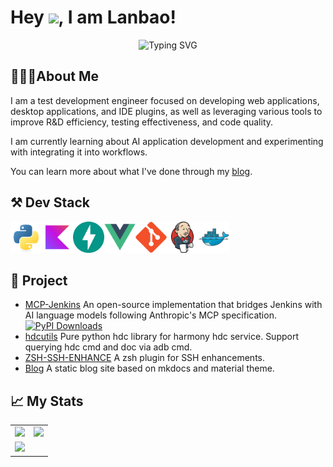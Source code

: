 # Hey <img src="https://raw.githubusercontent.com/MartinHeinz/MartinHeinz/master/wave.gif" width="30px">, I am Lanbao!

<div align="center">
  <img src="https://readme-typing-svg.herokuapp.com?font=Fira+Code&pause=1000&color=2E8DF7&background=98FF3500&center=true&vCenter=true&width=500&lines=Test+Development+Engineer;Backend+Developer;Desktop+App;AI+Enthusiast" alt="Typing SVG" />
</div>

## 🧑🏻‍💻About Me

I am a test development engineer focused on developing web applications, desktop applications, and IDE plugins, 
as well as leveraging various tools to improve R&D efficiency, testing effectiveness, and code quality.

I am currently learning about AI application development and experimenting with integrating it into workflows.

You can learn more about what I've done through my [blog](https://lanbaoshen.github.io).

## ⚒️ Dev Stack

<img src="https://github.com/devicons/devicon/blob/master/icons/python/python-original.svg" alt="python" width="50" height="50"/><img src="https://github.com/devicons/devicon/blob/master/icons/kotlin/kotlin-original.svg" alt="kotlin" width="50" height="50"/><img src="https://github.com/devicons/devicon/blob/master/icons/fastapi/fastapi-original.svg" alt="fastapi" width="50" height="50"/><img src="https://github.com/devicons/devicon/blob/master/icons/vuejs/vuejs-original.svg" alt="vuejs" width="50" height="50"/><img src="https://github.com/devicons/devicon/blob/master/icons/git/git-original.svg" alt="git" width="50" height="50"/><img src="https://github.com/devicons/devicon/blob/master/icons/jenkins/jenkins-original.svg" alt="jenkins" width="50" height="50"/><img src="https://github.com/devicons/devicon/blob/master/icons/docker/docker-original.svg" alt="docker" width="50" height="50"/>

## 📑 Project

- [MCP-Jenkins](https://github.com/lanbaoshen/mcp-jenkins) An open-source implementation that bridges Jenkins with AI language models following Anthropic's MCP specification. [![PyPI Downloads](https://static.pepy.tech/badge/mcp-jenkins)](https://pepy.tech/projects/mcp-jenkins)
- [hdcutils](https://github.com/lanbaoshen/hdcutils) Pure python hdc library for harmony hdc service. Support querying hdc cmd and doc via adb cmd.
- [ZSH-SSH-ENHANCE](https://github.com/lanbaoshen/zsh-ssh-enhance) A zsh plugin for SSH enhancements.
- [Blog](https://github.com/lanbaoshen/lanbaoshen.github.io) A static blog site based on mkdocs and material theme.

## 📈 My Stats

<table>
  <tbody>
    <tr>
      <td>
        <picture>
          <img src="https://github-readme-stats.vercel.app/api?username=lanbaoshen&show_icons=true&theme=tokyonight&show_icons=true&hide_border=true">
        </picture>
      </td>
      <td>
        <picture>
          <img src="https://github-readme-stats.vercel.app/api/top-langs/?username=lanbaoshen&layout=compact&hide_border=true&theme=tokyonight">
        </picture>
      </td>
    </tr>
    <tr>
      <td>
        <picture>
          <img src="https://stackoverflow-badge.herokuapp.com/stackoverflow?username=18602881&amp;period=day&amp;mini=false">
        </picture>
      </td>
    </tr>
  </tbody>
</table>
